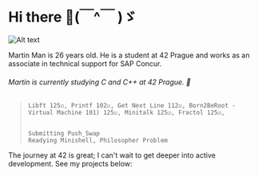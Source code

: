 
# Hi there 👋(￣^￣ )ゞ


<img title="a title of an image" alt="Alt text" src="https://i.imgur.com/hbSyt0j.png">
  
Martin Man is 26 years old. He is a student at 42 Prague and works as an associate in technical support for SAP Concur.



###### Martin is currently studying C and C++ at 42 Prague. 🌱

<!--
**MTINMAN13/MTINMAN13** is a ✨ _special_ ✨ repository because its `README.md` (this file) appears on your GitHub profile. Ys Yes

Here are some ideas to get you started:

- 🔭 I’m currently working on ...
- 🌱 I’m currently learning ...
- 👯 I’m looking to collaborate on ...
- 🤔 I’m looking for help with ...
- 💬 Ask me about ...
- 📫 How to reach me: ... ...
- 😄 Pronouns: ...
///
- ⚡ Fun fact: ... i am complete degenerate, with some crazy aspirations and secret past
-->
> ```
> Libft 125☑️, Printf 102☑️, Get Next Line 112☑️, Born2BeRoot - Virtual Machine 101) 125☑️, Minitalk 125☑️, Fractol 125☑️,
>
> 
> Submitting Push_Swap
> Readying Minishell, Philosopher Problem
> ```


<!--
## Projects Status 🚀

| **Done**                                       | **Todo**           |
| ---------------------------------------------- | ------------------ |
| Libft 125☑️                                    | Exam Rank 02       |
|                                                 | Minishell          |
|                                                 | Exam Rank 03       |
|                                                 | CPP-00 -> CPP-04   |
|                                                | Exam Rank 04       |
|                                                | miniRT             |
|                                                | NetPractice        |
|                                                | Exam Rank 05       |
|                                                | Webserv            |
|                                                | CPP-05 -> CPP-09   |
|                                                | Inception          |
|                                                | ft_transcendence   |
|                                                | Exam Rank 06       |
-->


The journey at 42 is great; I can't wait to get deeper into active development. See my projects below:
